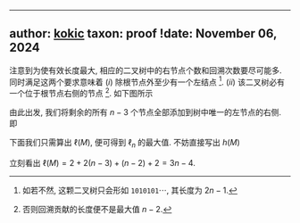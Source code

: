 
---
author: [kokic](/kokic.md)
taxon: proof
!date: November 06, 2024
---

注意到为使有效长度最大, 相应的二叉树中的右节点个数和回溯次数要尽可能多.
同时满足这两个要求意味着 $(i)$ 除根节点外至少有一个左结点 [^1]. $(ii)$
该二叉树必有一个位于根节点右侧的节点 [^2]. 如下图所示

[](/data-structure/stack-permutation-0005.typ#:block)

由此出发, 我们将剩余的所有 $n-3$ 个节点全部添加到树中唯一的左节点的右侧. 即

[](/data-structure/stack-permutation-0006.typ#:block)

下面我们只需算出 $\ell(M)$, 便可得到 $\ell_n$ 的最大值. 不妨直接写出 $h(M)$

[](/data-structure/stack-permutation-0007.typ#:block)

立刻看出 $\ell(M) = 2 + 2(n-3) + (n-2) + 2 = 3n-4$.

[^1]: 如若不然, 这颗二叉树只会形如 `1010101`$\cdots$, 其长度为 $2n - 1$.

[^2]: 否则回溯贡献的长度便不是最大值 $n-2$.

